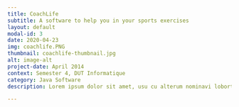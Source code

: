```yaml
---
title: CoachLife
subtitle: A software to help you in your sports exercises
layout: default
modal-id: 3
date: 2020-04-23
img: coachlife.PNG
thumbnail: coachlife-thumbnail.jpg
alt: image-alt
project-date: April 2014
context: Semester 4, DUT Informatique
category: Java Software
description: Lorem ipsum dolor sit amet, usu cu alterum nominavi lobortis. At duo novum diceret. Tantas apeirian vix et, usu sanctus postulant inciderint ut, populo diceret necessitatibus in vim. Cu eum dicam feugiat noluisse.

---
```

